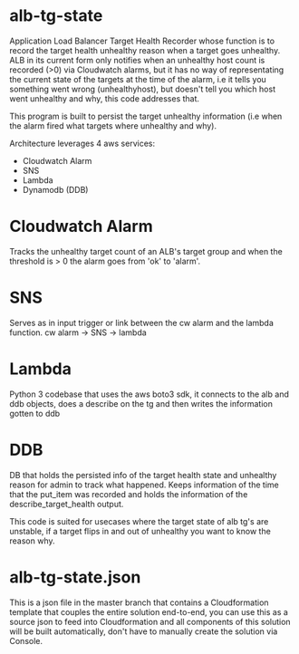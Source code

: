 # alb-tg-state

Application Load Balancer Target Health Recorder whose function is to record the target health unhealthy reason when a target goes unhealthy.
ALB in its current form only notifies when an unhealthy host count is recorded (>0) via Cloudwatch alarms, but it has no way of representating the current
state of the targets at the time of the alarm, i.e it tells you something went wrong (unhealthyhost), but doesn't tell you which host went unhealthy and why, this code addresses that.


This program is built to persist the target unhealthy information (i.e when the alarm fired what targets where unhealthy and why).

Architecture leverages 4 aws services:

- Cloudwatch Alarm
- SNS
- Lambda
- Dynamodb (DDB)

#  Cloudwatch Alarm

Tracks the unhealthy target count of an ALB's target group and when the threshold is > 0 the alarm goes from 'ok' to 'alarm'.


#  SNS

Serves as in input trigger or link between the cw alarm and the lambda function.
cw alarm -> SNS -> lambda

#  Lambda

Python 3 codebase that uses the aws boto3 sdk, it connects to the alb and ddb objects, does a describe on the tg and then writes the information
gotten to ddb

#  DDB

DB that holds the persisted info of the target health state and unhealthy reason for admin to track what happened.
Keeps information of the time that the put_item was recorded and holds the information of the describe_target_health output.

This code is suited for usecases where the target state of alb tg's are unstable, if a target flips in and out of unhealthy you want to know the reason why.

#   alb-tg-state.json 

This is a json file in the master branch that contains a Cloudformation template that couples the entire solution end-to-end, you can use this as a source json to feed into Cloudformation and all components of this solution will be built automatically, don't have to manually create the solution via Console.
